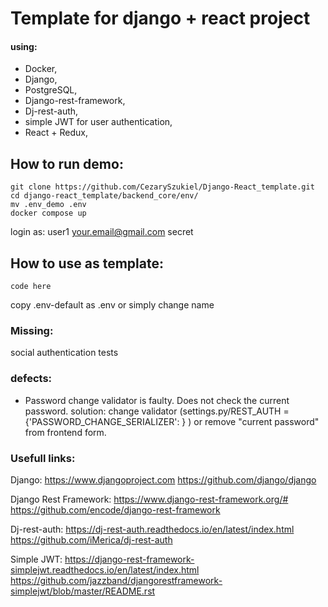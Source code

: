 # Template for django + react project

#### using: 
- Docker,
- Django, 
- PostgreSQL,
- Django-rest-framework,
- Dj-rest-auth,
- simple JWT for user authentication,
- React + Redux,



## How to run demo:

  ```
git clone https://github.com/CezarySzukiel/Django-React_template.git
cd django-react_template/backend_core/env/
mv .env_demo .env
docker compose up
```
login as:
user1
your.email@gmail.com
secret

## How to use as template:
```
code here
```
copy .env-default as .env or simply change name


### Missing:
social authentication
tests

### defects:
- Password change validator is faulty. Does not check the current password. solution: change validator (settings.py/REST_AUTH = {'PASSWORD_CHANGE_SERIALIZER': } ) or remove "current password" from frontend form.

### Usefull links:

Django:
https://www.djangoproject.com
https://github.com/django/django

Django Rest Framework:
https://www.django-rest-framework.org/#
https://github.com/encode/django-rest-framework

Dj-rest-auth:
https://dj-rest-auth.readthedocs.io/en/latest/index.html
https://github.com/iMerica/dj-rest-auth

Simple JWT:
https://django-rest-framework-simplejwt.readthedocs.io/en/latest/index.html
https://github.com/jazzband/djangorestframework-simplejwt/blob/master/README.rst

